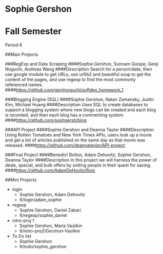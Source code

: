 Sophie Gershon
=============
# Fall Semester
Period 6

##Main Projects 

###RegExp and Data Scraping 
####Sophie Gershon, Sunnam Quispe, Genji Noguchi, Andreas Wang
####Description
Search for a person/date, then use google module to get URLs, use urllib2 and beautiful soup to get the content of the pages, and use regexp to find the most commonly referenced names.  
####https://github.com/genjinoguchi/softdev_homework_1

###Blogging Engine (SQL) 
####Sophie Gershon, Natan Zamansky, Justin Kim, Michael Huang
####Description
Uses SQL to create databases to support a blogging system where new blogs can be created and each blog is recorded, and then each blog has a commenting system. 
####https://github.com/sophgersh/blog

###API Project
####Sophie Gershon and Deanna Taylor
####Description
Using Rotten Tomatoes and New York Times APIs, users look up a movie
and get a list of articles published on the same day as that movie
was released.
####https://github.com/deannataylor/API-project

###Final Project
####Benedict Bolton, Adam Dehovitz, Sophie Gershon, Deanna Taylor
####Description
In this project we will harness the power of deals, special, and bulk offers by uniting people in their quest for saving.
####https://github.com/AdamDeHovitz/Rulo

##Mini Projects 

* login
	* Sophie Gershon, Adam Dehovitz
	* 6/login/adam_sophie
* regexp
	* Sophie Gershon, Daniel Zabari
	* 6/regexp/sophie_daniel
* intro-proj 1
	* Sophie Gershon, Maria Vasilkin 
	* 6/intro-proj1/Gershon-Vasilkin
* To Do list
	* Sophie Gershon
	* 6/todo/sophie_gershon

